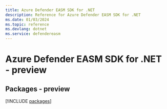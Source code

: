 ```yaml
---
title: Azure Defender EASM SDK for .NET
description: Reference for Azure Defender EASM SDK for .NET
ms.date: 01/03/2024
ms.topic: reference
ms.devlang: dotnet
ms.service: defendereasm
---
```

# Azure Defender EASM SDK for .NET - preview
## Packages - preview
[!INCLUDE [packages](defender-easm-index.md)]